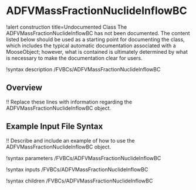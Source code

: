 # ADFVMassFractionNuclideInflowBC

!alert construction title=Undocumented Class
The ADFVMassFractionNuclideInflowBC has not been documented. The content listed below should be used as a starting point for
documenting the class, which includes the typical automatic documentation associated with a
MooseObject; however, what is contained is ultimately determined by what is necessary to make the
documentation clear for users.

!syntax description /FVBCs/ADFVMassFractionNuclideInflowBC

## Overview

!! Replace these lines with information regarding the ADFVMassFractionNuclideInflowBC object.

## Example Input File Syntax

!! Describe and include an example of how to use the ADFVMassFractionNuclideInflowBC object.

!syntax parameters /FVBCs/ADFVMassFractionNuclideInflowBC

!syntax inputs /FVBCs/ADFVMassFractionNuclideInflowBC

!syntax children /FVBCs/ADFVMassFractionNuclideInflowBC
